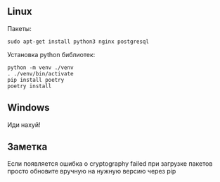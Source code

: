 Linux 
----------- 
Пакеты: 
```shell 
sudo apt-get install python3 nginx postgresql 
```

Установка python библиотек: 
```shell
python -m venv ./venv 
. ./venv/bin/activate
pip install poetry
poetry install
```

Windows 
----------
Иди нахуй!


Заметка
---------
Если появляется ошибка о cryptography failed при загрузке пакетов
просто обновите вручную на нужную версию через pip 
